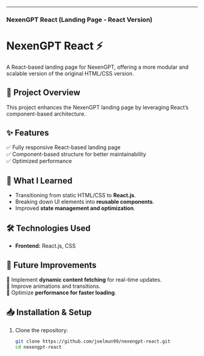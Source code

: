 ---

### **NexenGPT React (Landing Page - React Version)**

# NexenGPT React ⚡  
A React-based landing page for NexenGPT, offering a more modular and scalable version of the original HTML/CSS version.

## 📌 Project Overview  
This project enhances the NexenGPT landing page by leveraging React’s component-based architecture.

## ✨ Features  
✅ Fully responsive React-based landing page  
✅ Component-based structure for better maintainability  
✅ Optimized performance  

## 📖 What I Learned  
- Transitioning from static HTML/CSS to **React.js**.  
- Breaking down UI elements into **reusable components**.  
- Improved **state management and optimization**.  

## 🛠 Technologies Used  
- **Frontend:** React.js, CSS  

## 🚀 Future Improvements  
🔹 Implement **dynamic content fetching** for real-time updates.  
🔹 Improve animations and transitions.  
🔹 Optimize **performance for faster loading**. 

## 📥 Installation & Setup  
1. Clone the repository:  
   ```bash
   git clone https://github.com/joelmun99/nexengpt-react.git
   cd nexengpt-react
